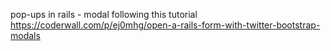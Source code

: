 pop-ups in rails - modal
following this tutorial https://coderwall.com/p/ej0mhg/open-a-rails-form-with-twitter-bootstrap-modals
